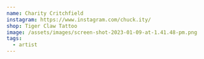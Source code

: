 ```yaml
---
name: Charity Critchfield
instagram: https://www.instagram.com/chuck.ity/
shop: Tiger Claw Tattoo
image: /assets/images/screen-shot-2023-01-09-at-1.41.48-pm.png
tags:
  - artist
---
```

